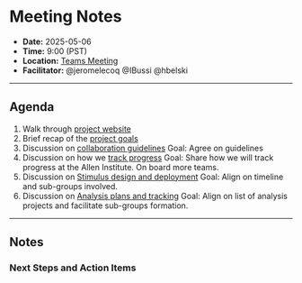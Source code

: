 # Meeting Notes
- **Date:** 2025-05-06
- **Time:** 9:00 (PST)
- **Location:** [Teams Meeting](https://teams.microsoft.com/dl/launcher/launcher.html?url=%2F_%23%2Fl%2Fmeetup-join%2F[…]rue&msLaunch=true&enableMobilePage=true&suppressPrompt=true)
- **Facilitator:** @jeromelecoq @IBussi @hbelski
  
---

## Agenda

1. Walk through [project website](https://allenneuraldynamics.github.io/openscope-community-predictive-processing/)
2. Brief recap of the [project goals](../detailed-experimental-plan.md)
3. Discussion on [collaboration guidelines](../collaboration-policy.md)
   Goal: Agree on guidelines
4. Discussion on how we [track progress](../project-tracking.md)
   Goal: Share how we will track progress at the Allen Institute. On board more teams.
5. Discussion on [Stimulus design and deployment](../stimuli/list_scripts.md)
   Goal: Align on timeline and sub-groups involved.
6. Discussion on [Analysis plans and tracking](../analysis-plan.md)
   Goal: Align on list of analysis projects and facilitate sub-groups formation.

---

## Notes

 
### Next Steps and Action Items
